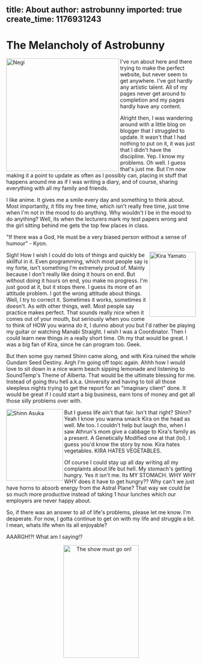 title: About
author: astrobunny
imported: true
create_time: 1176931243
---
# The Melancholy of Astrobunny

<img src="/wp-images/negismaller.png" alt="Negi" width="300" height="300" align="left" />I've run about here and there trying to make the perfect website, but never seem to get anywhere. I've got hardly any artistic talent. All of my pages never get around to completion and my pages hardly have any content.

Alright then, I was wandering around with a little blog on blogger that I struggled to update. It wasn't that I had nothing to put on it, it was just that I didn't have the discipline. Yep. I know my problems. Oh well. I guess that's just me. But I'm now making it a point to update as often as I possibly can, placing in stuff that happens around me as if I was writing a diary, and of course, sharing everything with all my family and friends.

I like anime. It gives me a smile every day and something to think about. Most importantly, it fills my free time, which isn't really free time, just time when I'm not in the mood to do anything. Why wouldn't I be in the mood to do anything? Well, its when the lecturers mark my test papers wrong and the girl sitting behind me gets the top few places in class.

"If there was a God, He must be a very biased person without a sense of humour" - Kyon.

<img src="/wp-images/kira.png" alt="Kira Yamato" width="123" height="173" align="right" />Sigh! How I wish I could do lots of things and quickly be skillful in it. Even programming, which most people say is my forte, isn't something I'm extremely proud of. Mainly because I don't really like doing it hours on end. But without doing it hours on end, you make no progress. I'm just good at it, but it stops there. I guess its more of an attitude problem. I got the wrong attitude about things. Well, I try to correct it. Sometimes it works, sometimes it doesn't. As with other things, well. Most people say practice makes perfect. That sounds really nice when it comes out of your mouth, but seriously when you come to think of HOW you wanna do it, I dunno about you but I'd rather be playing my guitar or watching Manabi Straight. I wish I was a Coordinator. Then I could learn new things in a really short time. Oh my that would be great. I was a big fan of Kira, since he can program too. Geek.

But then some guy named Shinn came along, and with Kira ruined the whole Gundam Seed Destiny. Argh I'm going off topic again. Ahhh how I would love to sit down in a nice warm beach sipping lemonade and listening to SoundTemp's Theme of Alberta. That would be the ultimate blessing for me. Instead of going thru hell a.k.a. University and having to toil all those sleepless nights trying to get the report for an "imaginary client" done. It would be great if I could start a big business, earn tons of money and get all those silly problems over with.

<img src="/wp-images/shinn.png" alt="Shinn Asuka" width="151" height="191" align="left" />But I guess life ain't that fair. Isn't that right? Shinn? Yeah I know you wanna smack Kira on the head as well. Me too. I couldn't help but laugh tho, when I saw Athrun's mom give a cabbage to Kira's family as a present. A Genetically Modified one at that (lol). I guess you'd know the story by now. Kira hates vegetables. KIRA HATES VEGETABLES.

Of course I could stay up all day writing all my complaints about life but hell. My stomach's getting hungry. Yes it isn't me. Its MY STOMACH. WHY WHY WHY does it have to get hungry?? Why can't we just have horns to absorb energy from the Astral Plane? That way we could be so much more productive instead of taking 1 hour lunches which our employers are never happy about.

So, if there was an answer to all of life's problems, please let me know. I'm desperate. For now, I gotta continue to get on with my life and struggle a bit. I mean, whats life when its all enjoyable?

AAARGH!?! What am I saying!?

<p align="center"><img src="/wp-images/haruhishowmustgoon.png" alt="The show must go on!" width="200" height="300" /> </p>
